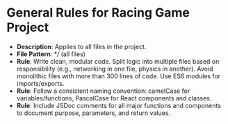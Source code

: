 # General Rules for Racing Game Project
- **Description**: Applies to all files in the project.
- **File Pattern**: **/* (all files)
- **Rule**: Write clean, modular code. Split logic into multiple files based on responsibility (e.g., networking in one file, physics in another). Avoid monolithic files with more than 300 lines of code. Use ES6 modules for imports/exports.
- **Rule**: Follow a consistent naming convention: camelCase for variables/functions, PascalCase for React components and classes.
- **Rule**: Include JSDoc comments for all major functions and components to document purpose, parameters, and return values.
